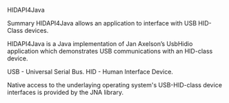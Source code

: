 HIDAPI4Java

Summary
HIDAPI4Java allows an application to interface with USB HID-Class devices.

HIDAPI4Java is a Java implementation of Jan Axelson’s UsbHidio application which demonstrates USB communications with an HID-class device.

USB - Universal Serial Bus.
HID - Human Interface Device.

Native access to the underlaying operating system's USB-HID-class device interfaces is provided by the JNA library.